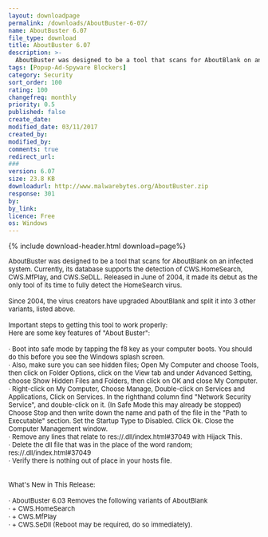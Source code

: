 ```yaml
---
layout: downloadpage
permalink: /downloads/AboutBuster-6-07/
name: AboutBuster 6.07
file_type: download
title: AboutBuster 6.07
description: >-
  AboutBuster was designed to be a tool that scans for AboutBlank on an infected system. Currently, its database supports the detection of CWS.HomeSearch, CWS.MfPlay, and CWS.SeDLL. Released in June of 2004, it made its debut as the only tool of its time
tags: [Popup-Ad-Spyware Blockers]
category: Security
sort_order: 100
rating: 100
changefreq: monthly
priority: 0.5
published: false
create_date:
modified_date: 03/11/2017
created_by:
modified_by:
comments: true
redirect_url:
###
version: 6.07
size: 23.8 KB
downloadurl: http://www.malwarebytes.org/AboutBuster.zip
response: 301
by:
by_link:
licence: Free
os: Windows
---
```


{% include download-header.html download=page%}

<p style="fix-download-text !important">
<p><font size="2">AboutBuster was designed to be a tool that scans for AboutBlank on an infected system. Currently, its database supports the detection of CWS.HomeSearch, CWS.MfPlay, and CWS.SeDLL. Released in June of 2004, it made its debut as the only tool of its time to fully detect the HomeSearch virus. <br />
<br />
Since 2004, the virus creators have upgraded AboutBlank and split it into 3 other variants, listed above. <br />
<br />
Important steps to getting this tool to work properly: <br />
Here are some key features of "About Buster": <br />
<br />
· Boot into safe mode by tapping the f8 key as your computer boots. You should do this before you see the Windows splash screen. <br />
· Also, make sure you can see hidden files; Open My Computer and choose Tools, then click on Folder Options, click on the View tab and under Advanced Setting, choose Show Hidden Files and Folders, then click on OK and close My Computer. <br />
· Right-click on My Computer, Choose Manage, Double-click on Services and Applications, Click on Services. In the righthand column find "Network Security Service", and double-click on it. (In Safe Mode this may already be stopped) Choose Stop and then write down the name and path of the file in the "Path to Executable" section. Set the Startup Type to Disabled. Click Ok. Close the Computer Management window. <br />
· Remove any lines that relate to res://.dll/index.html#37049 with Hijack This. <br />
· Delete the dll file that was in the place of the word random; res://.dll/index.html#37049 <br />
· Verify there is nothing out of place in your hosts file. <br />
<br />
<br />
What's New in This Release: <br />
<br />
· AboutBuster 6.03 Removes the following variants of AboutBlank <br />
· + CWS.HomeSearch <br />
· + CWS.MfPlay <br />
· + CWS.SeDll (Reboot may be required, do so immediately).</font></p></p>
